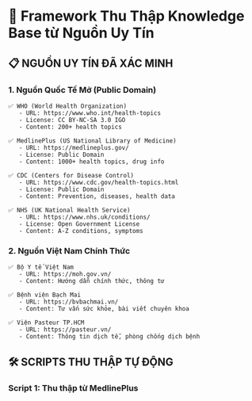 # 🚀 Framework Thu Thập Knowledge Base từ Nguồn Uy Tín

## 📋 NGUỒN UY TÍN ĐÃ XÁC MINH

### **1. Nguồn Quốc Tế Mở (Public Domain)**
```
✅ WHO (World Health Organization)
   - URL: https://www.who.int/health-topics
   - License: CC BY-NC-SA 3.0 IGO
   - Content: 200+ health topics

✅ MedlinePlus (US National Library of Medicine)  
   - URL: https://medlineplus.gov/
   - License: Public Domain
   - Content: 1000+ health topics, drug info

✅ CDC (Centers for Disease Control)
   - URL: https://www.cdc.gov/health-topics.html
   - License: Public Domain
   - Content: Prevention, diseases, health data

✅ NHS (UK National Health Service)
   - URL: https://www.nhs.uk/conditions/
   - License: Open Government License
   - Content: A-Z conditions, symptoms
```

### **2. Nguồn Việt Nam Chính Thức**
```
✅ Bộ Y tế Việt Nam
   - URL: https://moh.gov.vn/
   - Content: Hướng dẫn chính thức, thông tư

✅ Bệnh viện Bạch Mai
   - URL: https://bvbachmai.vn/
   - Content: Tư vấn sức khỏe, bài viết chuyên khoa

✅ Viện Pasteur TP.HCM
   - URL: https://pasteur.vn/
   - Content: Thông tin dịch tễ, phòng chống dịch bệnh
```

## 🛠️ SCRIPTS THU THẬP TỰ ĐỘNG

### **Script 1: Thu thập từ MedlinePlus**
